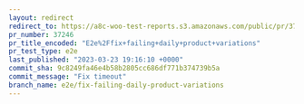 ```yaml
---
layout: redirect
redirect_to: https://a8c-woo-test-reports.s3.amazonaws.com/public/pr/37246/e2e/index.html
pr_number: 37246
pr_title_encoded: "E2e%2Ffix+failing+daily+product+variations"
pr_test_type: e2e
last_published: "2023-03-23 19:16:10 +0000"
commit_sha: 9c8249fa46e4b58b2805cc686df771b374739b5a
commit_message: "Fix timeout"
branch_name: e2e/fix-failing-daily-product-variations
---
```

